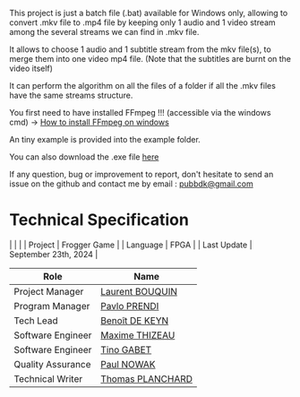 This project is just a batch file (.bat) available for Windows only, allowing to convert .mkv file to .mp4 file by keeping only 1 audio and 1 video stream among the several streams we can find in .mkv file. 

It allows to choose 1 audio and 1 subtitle stream from the mkv file(s), to merge them into one video mp4 file. (Note that the subtitles are burnt on the video itself)

It can perform the algorithm on all the files of a folder if all the .mkv files have the same streams structure.

You first need to have installed FFmpeg !!! (accessible via the windows cmd)
-> [How to install FFmpeg on windows](https://www.hostinger.com/tutorials/how-to-install-ffmpeg#How_to_Install_FFmpeg_on_Windows)

An tiny example is provided into the example folder.

You can also download the .exe file [here](https://github.com/benoitdekeyn/mkv-to-mp4/raw/b5eb5e43aede9e3e414435e69593e81adfd8ddb7/mkv2mp4.exe)

If any question, bug or improvement to report, don't hesitate to send an issue on the github and contact me by email : pubbdk@gmail.com


# Technical Specification

|  |  |
| Project | Frogger Game |
| Language | FPGA |
| Last Update | September 23th, 2024 |


| Role | Name |
|---|---|
| Project Manager | [Laurent BOUQUIN](https://github.com/laurentbouquin) |
| Program Manager | [Pavlo PRENDI](https://github.com/PavloPrendi) |
| Tech Lead | [Benoît DE KEYN](https://github.com/benoitdekeyn) |
| Software Engineer | [Maxime THIZEAU](https://github.com/MaximeTAlgosup) |
| Software Engineer | [Tino GABET]() |
| Quality Assurance | [Paul NOWAK](https://github.com/PaulNowak36) |
| Technical Writer | [Thomas PLANCHARD](https://github.com/thomas-planchard) |


